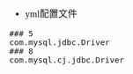 <span  style="font-family: Simsun,serif; font-size: 17px; ">

- yml配置文件
~~~
### 5
com.mysql.jdbc.Driver
### 8
com.mysql.cj.jdbc.Driver
~~~

</span>